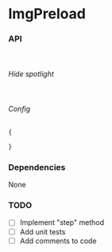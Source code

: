 ImgPreload
=============


### API
######
```javascript

```
###### Hide spotlight
```javascript

```
###### Config
```javascript
{

}
```
### Dependencies
None
### TODO

- [ ] Implement "step" method
- [ ] Add unit tests
- [ ] Add comments to code